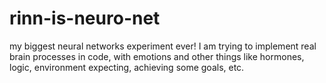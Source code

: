 # rinn-is-neuro-net
my biggest neural networks experiment ever! I am trying to implement real brain processes in code, with emotions and other things like hormones, logic, environment expecting, achieving some goals, etc.

